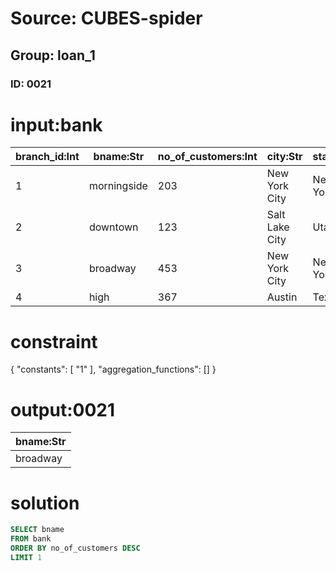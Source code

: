 # Source: CUBES-spider
## Group: loan_1
### ID: 0021

# input:bank

| branch_id:Int | bname:Str | no_of_customers:Int | city:Str | state:Str |
|---|---|---|---|---|
| 1 | morningside | 203 | New York City | New York |
| 2 | downtown | 123 | Salt Lake City | Utah |
| 3 | broadway | 453 | New York City | New York |
| 4 | high | 367 | Austin | Texas |

# constraint

{
  "constants": [
    "1"
  ],
  "aggregation_functions": []
}

# output:0021

| bname:Str |
|---|
| broadway |

# solution

```sql
SELECT bname
FROM bank
ORDER BY no_of_customers DESC
LIMIT 1
```
